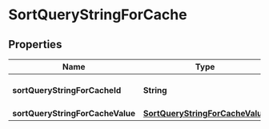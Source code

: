 # SortQueryStringForCache

## Properties
Name | Type | Description | Notes
------------ | ------------- | ------------- | -------------
**sortQueryStringForCacheId** | **String** | ID of the zone setting. |  [optional]
**sortQueryStringForCacheValue** | [**SortQueryStringForCacheValue**](SortQueryStringForCacheValue.md) |  |  [optional]
